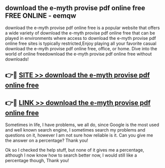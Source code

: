 ## download the e-myth provise pdf online free FREE ONLINE - eemqw

download the e-myth provise pdf online free is a popular website that offers a wide variety of download the e-myth provise pdf online free that can be played in environments where access to download the e-myth provise pdf online free sites is typically restricted,Enjoy playing all your favorite casual download the e-myth provise pdf online free, office, or home. Dive into the world of online freedownload the e-myth provise pdf online free without downloads!

## 👉🔴 [SITE >> download the e-myth provise pdf online free](http://news.freeplayer.one?title=download_the_e-myth_provise_pdf_online_free&ref=FRRE)

## 👉🔴 [LINK >> download the e-myth provise pdf online free](http://news.freeplayer.one?title=download_the_e-myth_provise_pdf_online_free&ref=FREE)

Sometimes in life, I have problems, we all do, since Google is the most used and well known search engine, I sometimes search my problems and questions on it, however I am not sure how reliable is it. Can you give me the answer on a percentage? Thank you!

Ok so I checked the help stuff, but none of it gives me a percentage, although I now know how to search better now, I would still like a percentage though, Thank you!